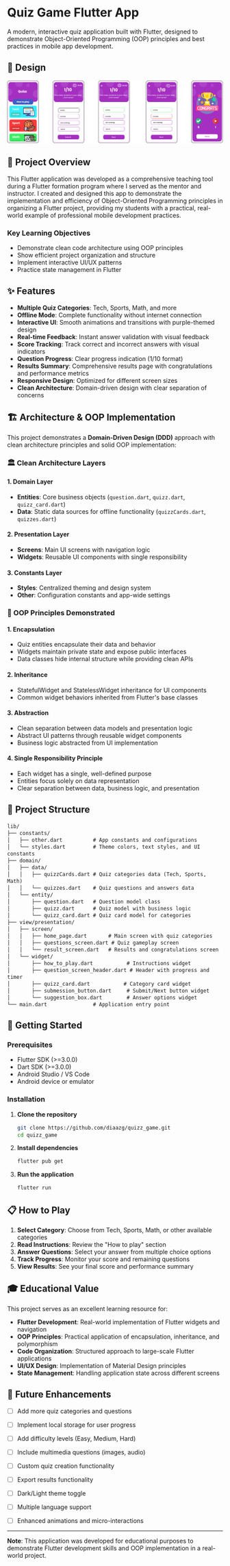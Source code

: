 # Quiz Game Flutter App

A modern, interactive quiz application built with Flutter, designed to demonstrate Object-Oriented Programming (OOP) principles and best practices in mobile app development.

## 📱 Design
![![Screenshot](screenshot.jpg)](design.jpg)


## 🎯 Project Overview

This Flutter application was developed as a comprehensive teaching tool during a Flutter formation program where I served as the mentor and instructor. I created and designed this app to demonstrate the implementation and efficiency of Object-Oriented Programming principles in organizing a Flutter project, providing my students with a practical, real-world example of professional mobile development practices.

### Key Learning Objectives
- Demonstrate clean code architecture using OOP principles
- Show efficient project organization and structure
- Implement interactive UI/UX patterns
- Practice state management in Flutter

## ✨ Features

- **Multiple Quiz Categories**: Tech, Sports, Math, and more
- **Offline Mode**: Complete functionality without internet connection
- **Interactive UI**: Smooth animations and transitions with purple-themed design
- **Real-time Feedback**: Instant answer validation with visual feedback
- **Score Tracking**: Track correct and incorrect answers with visual indicators
- **Question Progress**: Clear progress indication (1/10 format)
- **Results Summary**: Comprehensive results page with congratulations and performance metrics
- **Responsive Design**: Optimized for different screen sizes
- **Clean Architecture**: Domain-driven design with clear separation of concerns

## 🏗️ Architecture & OOP Implementation

This project demonstrates a **Domain-Driven Design (DDD)** approach with clean architecture principles and solid OOP implementation:

### **🏛️ Clean Architecture Layers**

#### **1. Domain Layer**
- **Entities**: Core business objects (`question.dart`, `quizz.dart`, `quizz_card.dart`)
- **Data**: Static data sources for offline functionality (`quizzCards.dart`, `quizzes.dart`)

#### **2. Presentation Layer**
- **Screens**: Main UI screens with navigation logic
- **Widgets**: Reusable UI components with single responsibility

#### **3. Constants Layer**
- **Styles**: Centralized theming and design system
- **Other**: Configuration constants and app-wide settings

### **🎯 OOP Principles Demonstrated**

#### **1. Encapsulation**
- Quiz entities encapsulate their data and behavior
- Widgets maintain private state and expose public interfaces
- Data classes hide internal structure while providing clean APIs

#### **2. Inheritance**
- StatefulWidget and StatelessWidget inheritance for UI components
- Common widget behaviors inherited from Flutter's base classes

#### **3. Abstraction**
- Clean separation between data models and presentation logic
- Abstract UI patterns through reusable widget components
- Business logic abstracted from UI implementation

#### **4. Single Responsibility Principle**
- Each widget has a single, well-defined purpose
- Entities focus solely on data representation
- Clear separation between data, business logic, and presentation

## 📂 Project Structure

```
lib/
├── constants/
│   ├── other.dart          # App constants and configurations
│   └── styles.dart         # Theme colors, text styles, and UI constants
├── domain/
│   ├── data/
│   │   ├── quizzCards.dart # Quiz categories data (Tech, Sports, Math)
│   │   └── quizzes.dart    # Quiz questions and answers data
│   └── entity/
│       ├── question.dart   # Question model class
│       ├── quizz.dart      # Quiz model with business logic
│       └── quizz_card.dart # Quiz card model for categories
├── view/presentation/
│   ├── screen/
│   │   ├── home_page.dart       # Main screen with quiz categories
│   │   ├── questions_screen.dart # Quiz gameplay screen
│   │   └── result_screen.dart   # Results and congratulations screen
│   └── widget/
│       ├── how_to_play.dart           # Instructions widget
│       ├── question_screen_header.dart # Header with progress and timer
│       ├── quizz_card.dart           # Category card widget
│       ├── submession_button.dart     # Submit/Next button widget
│       └── suggestion_box.dart        # Answer options widget
└── main.dart               # Application entry point
```

## 🚀 Getting Started

### Prerequisites
- Flutter SDK (>=3.0.0)
- Dart SDK (>=3.0.0)
- Android Studio / VS Code
- Android device or emulator

### Installation

1. **Clone the repository**
   ```bash
   git clone https://github.com/diaazg/quizz_game.git
   cd quizz_game
   ```

2. **Install dependencies**
   ```bash
   flutter pub get
   ```

3. **Run the application**
   ```bash
   flutter run
   ```

## 📋 How to Play

1. **Select Category**: Choose from Tech, Sports, Math, or other available categories
2. **Read Instructions**: Review the "How to play" section
3. **Answer Questions**: Select your answer from multiple choice options
4. **Track Progress**: Monitor your score and remaining questions
5. **View Results**: See your final score and performance summary

## 🎓 Educational Value

This project serves as an excellent learning resource for:

- **Flutter Development**: Real-world implementation of Flutter widgets and navigation
- **OOP Principles**: Practical application of encapsulation, inheritance, and polymorphism
- **Code Organization**: Structured approach to large-scale Flutter applications
- **UI/UX Design**: Implementation of Material Design principles
- **State Management**: Handling application state across different screens

## 🔄 Future Enhancements

- [ ] Add more quiz categories and questions
- [ ] Implement local storage for user progress
- [ ] Add difficulty levels (Easy, Medium, Hard)
- [ ] Include multimedia questions (images, audio)
- [ ] Custom quiz creation functionality
- [ ] Export results functionality
- [ ] Dark/Light theme toggle
- [ ] Multiple language support
- [ ] Enhanced animations and micro-interactions



---

**Note**: This application was developed for educational purposes to demonstrate Flutter development skills and OOP implementation in a real-world project.
